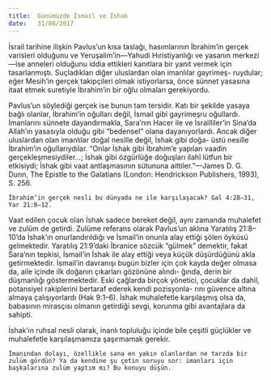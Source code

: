 ```yaml
---
title:  Günümüzde İsmail ve İshak
date:   31/08/2017
---
```


İsrail tarihine ilişkin Pavlus’un kısa taslağı, hasımlarının İbrahim’in gerçek varisleri olduğunu ve Yeruşalim’in—Yahudi Hıristiyanlığı ve yasanın merkezi—ise anneleri olduğunu iddia ettikleri kanıtlara bir yanıt vermek için tasarlanmıştı. Suçladıkları diğer uluslardan olan imanlılar gayrimeş- ruydular; eğer Mesih’in gerçek takipçileri olmak istiyorlarsa, önce sünnet yasasına itaat etmek suretiyle İbrahim’in bir oğlu olmaları gerekiyordu.

Pavlus’un söylediği gerçek ise bunun tam tersidir. Katı bir şekilde yasaya bağlı olanlar, İbrahim’in oğulları değil, İsmail gibi gayrimeşru oğullardı. İmanlarını sünnete dayandırmakla, Sara’nın Hacer ile ve İsrailliler’in Sina’da Allah’ın yasasıyla olduğu gibi “bedensel” olana dayanıyorlardı. Ancak diğer uluslardan olan imanlılar doğal nesille değil, İshak gibi doğa- üstü nesille İbrahim’in oğullarıydılar. “Onlar İshak gibi İbrahim’e yapılan vaadin gerçekleşmesiydiler...; İshak gibi özgürlüğe doğuşları ilahî lütfun bir etkisiydi; İshak gibi vaat antlaşmasının sütununa aittiler.”—James D. G. Dunn, The Epistle to the Galatians (London: Hendrickson Publishers, 1993), S. 256.

`İbrahim’in gerçek nesli bu dünyada ne ile karşılaşacak? Gal 4:28–31, Yar 21:8–12.`

Vaat edilen çocuk olan İshak sadece bereket değil, aynı zamanda muhalefet ve zulüm de getirdi. Zulüme referans olarak Pavlus’un aklına Yaratılış 21:8–10’da İshak’ın onurlandırıldığı ve İsmail’in onunla alay ettiği şölen öyküsü gelmektedir. Yaratılış 21:9’daki İbranice sözcük “gülmek” demektir, fakat Sara’nın tepkisi, İsmail’in İshak ile alay ettiği veya küçük düşürdüğünü akla getirmektedir. İsmail’in davranışı bugün bizler için çok kayda değer olmasa da, aile içinde ilk doğanın çıkarları gözönüne alındı- ğında, derin bir düşmanlığı göstermektedir. Eski çağlarda birçok yönetici, çocuklar da dahil, potansiyel rakiplerini bertaraf ederek kendi pozisyonla- rını güvence altına almaya çalışıyorlardı (Hak 9:1–6). İshak muhalefetle karşılaşmış olsa da, babasının mirasçısı olmanın getirdiği sevgi, korunma gibi avantajlara da sahipti.

İshak’ın ruhsal nesli olarak, inanlı topluluğu içinde bile çeşitli güçlükler ve muhalefetle karşılaşmamıza şaşırmamak gerekir.

`İmanından dolayı, özellikle sana en yakın olanlardan ne tarzda bir zulüm gördün? Ya da kendine şu çetin soruyu sor: imanları için başkalarına zulüm yaptım mı? Bu konuyu düşün.`